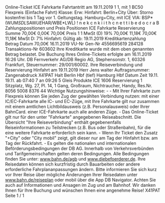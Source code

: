 Online-Ticket ICE Fahrkarte Fahrtantritt am 19.11.2019 1 1, mit 1 BC50 Flexpreis (Einfache Fahrt) Klasse: Erw: Hinfahrt: Berlin+City Über: Storno kostenfrei bis 1 Tag vor 1. Geltungstag. Hamburg+City, mit ICE VIA: BSP*(WUM*SDL*SAW*UE*HAR/WBE*LWL) ! n e k c n k i i t h c n e t t i b e d o c r a B Zahlungspositionen und Preis Positionen ICE Fahrkarte Reservierung Summe 70,00€ 0,00€ 70,00€ Preis 1 1 MwSt (D) 19% 70,00€ 11,18€ 70,00€ 11,18€ MwSt D: 7% Hinfahrt: Gültig ab: 19.11.2019 Kreditkartenzahlung Betrag Datum 70,00€ 16.11.2019 VU-Nr Gen-Nr 4556695619 284128 Transaktions-Nr 603602 Ihre Kreditkarte wurde mit dem oben genannten Betrag belastet. Die Buchung Ihres Online-Tickets erfolgte am 16.11.2019 16:26 Uhr. DB Fernverkehr AG/DB Regio AG, Stephensonstr. 1, 60326 Frankfurt, Steuernummer: 29/001/60002. Ihre Reiseverbindung und Reservierung Hinfahrt am 19.11.2019 Herr Jens walter Auftragsnummer: Zangenabdruck X41PAT Halt Berlin Hbf (tief) Hamburg Hbf Datum Zeit 19.11. 19.11. ab 07:40 7 an 09:26 5 Gleis Produkte ICE 1606 Reservierung 1 Sitzplatz, Wg. 27, Pl. 14, 1 Gang, Großraum, Nichtraucher, Handy, Res.Nr. 8056 5008 8376 44 Wichtige Nutzungshinweise: - - Mit Ihrer Fahrkarte zum Flexpreis können Sie jeden Zug der gewählten Verbindung nutzen: mit einer IC/EC-Fahrkarte alle IC- und EC-Züge, mit Ihre Fahrkarte gilt nur zusammen mit einem amtlichen Lichtbildausweis (z.B. Personalausweis) oder Ihrer BahnCard. einer ICE-Fahrkarte auch alle anderen Züge. - Das Online-Ticket gilt nur für den unter "Fahrkarte" angegebenen Reiseabschnitt. Die Übersicht "Ihre Reiseverbindung" enthält gegebenenfalls Reiseinformationen zu Teilstrecken (z.B. Bus oder Straßenbahn), für die eine weitere Fahrkarte erforderlich sein kann. - Wenn Ihr Ticket den Zusatz "+City" oder "City mobil" zeigt, gilt dieser nur am Tag der Hinfahrt bzw. am Tag der Rückfahrt. - Es gelten die nationalen und internationalen Beförderungsbedingungen der DB AG. Innerhalb von Verkehrsverbünden und Tarifgemeinschaften gelten deren Bedingungen. Alle Bedingungen finden Sie unter: www.bahn.de/agb und www.diebefoerderer.de. Ihre Reisedaten können sich kurzfristig durch Bauarbeiten oder andere erforderliche Fahrplananpassungen ändern. Bitte informieren Sie sich kurz vor Ihrer Reise über mögliche Änderungen Ihrer Reisedaten unter www.bahn.de/reiseplan oder mobil über die App DB Navigator. Achten Sie auch auf Informationen und Ansagen im Zug und am Bahnhof. Wir danken Ihnen für Ihre Buchung und wünschen Ihnen eine angenehme Reise! X41PAT Seite 1 / 1